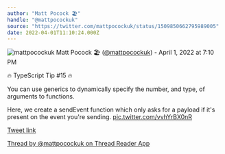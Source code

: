 ```yaml
---
author: "Matt Pocock 🏖️"
handle: "@mattpocockuk"
source: "https://twitter.com/mattpocockuk/status/1509850662795989005"
date: 2022-04-01T11:10:24.000Z
---
```


![mattpocockuk](https://pbs.twimg.com/profile_images/1567910259431202817/AvtGMFZW_normal.png)
Matt Pocock 🏖️ ([@mattpocockuk](https://twitter.com/mattpocockuk)) - April 1, 2022 at 7:10 PM

🔥 TypeScript Tip #15 🔥

You can use generics to dynamically specify the number, and type, of arguments to functions.

Here, we create a sendEvent function which only asks for a payload if it's present on the event you're sending. [pic.twitter.com/vvhYrBX0nR](https://twitter.com/mpocock1/status/1509850662795989005/video/1)

[Tweet link](https://twitter.com/mattpocockuk/status/1509850662795989005)

[Thread by @mattpocockuk on Thread Reader App](https://threadreaderapp.com/thread/1509850662795989005.html)
